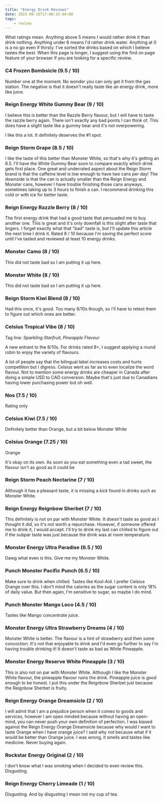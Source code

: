```yaml
---
title: "Energy Drink Reviews"
date: 2023-09-15T17:06:33-04:00
tags:
    - review
---
```


What ratings mean. Anything above 5 means I would rather drink it than drink nothing. Anything under 6 means I'd rather drink water. Anything at 0 is a no go even if thirsty. I've sorted the drinks based on which I believe tastes the best. When this page is longer, I suggest using the find on page feature of your browser if you are looking for a specific review.

### C4 Frozen Bombsicle (9.5 / 10)

Number one at the moment. No wonder you can only get it from the gas station. The negative is that it doesn't really taste like an energy drink, more like juice.

### Reign Energy White Gummy Bear (9 / 10)

I believe this is better than the Razzle Berry flavour, but I will have to taste the razzle berry again. There isn't exactly any bad points I can think of. This does have a slight taste like a gummy bear and it's not overpowering.

I like this a lot. It definitely deserves the #1 spot.

### Reign Storm Grape (8.5 / 10)

I like the taste of this better than Monster White, so that's why it's getting an 8.5. I'll have the White Gummy Bear soon to compare exactly which drink gets first place. One great and underrated aspect about the Reign Storm brand is that the caffeine level is low enough to have two cans per day! The downside is that the can is actually smaller than the Reign Energy and Monster cans, however I have trouble finishing those cans anyways, sometimes taking up to 3 hours to finish a can. I recommend drinking this cold or with ice for better taste.

### Reign Energy Razzle Berry (8 / 10)

The first energy drink that had a good taste that persuaded me to buy another one. This is great and it's only downfall is this slight after taste that lingers. I forget exactly what that "bad" taste is, but I'll update this article the next time I drink it. Rated 8 / 10 because I'm saving the perfect score until I've tasted and reviewed at least 10 energy drinks.

### Monster Camo (8 / 10)

This did not taste bad so I am putting it up here.

### Monster White (8 / 10)

This did not taste bad so I am putting it up here.

### Reign Storm Kiwi Blend (8 / 10)

Had this once, it's good. Too many 8/10s though, so I'll have to retest them to figure out which ones are better.

### Celsius Tropical Vibe (8 / 10)

Tag line: _Sparkling Starfruit, Pineapple Flavour_

A new entrant to the 8/10s. For drinks rated 8+, I suggest applying a round robin to enjoy the variety of flavours.

A lot of people say that the bilingual label increases costs and hurts competition but I digress. Celsius went as far as to even localize the word flavour.
Not to mention some energy drinks are cheaper in Canada after doing a simple USD to CAD conversion.
Maybe that's just due to Canadians having lower purchasing power but oh well.

### Nos (7.5 / 10)

Rating only

### Celsius Kiwi (7.5 / 10)

Definitely better than Orange, but a bit below Monster White

### Celsius Orange (7.25 / 10)

Orange

It's okay on its own. As soon as you eat something even a tad sweet, the flavour isn't as good as it could be

### Reign Storm Peach Nectarine (7 / 10)

Although it has a pleasant taste, it is missing a _kick_ found in drinks such as Monster White.

### Reign Energy Reignbow Sherbet (7 / 10)

This definitely is not on par with Monster White. It doesn't taste as good as I thought it did, so it's not worth a repurchase. However, if someone offered me to drink it, I would accept. I'll try to drink my last can chilled to figure out if the subpar taste was just because the drink was at room temperature.

### Monster Energy Ultra Paradise (6.5 / 10)

Dawg what even is this. Give me my Monster White.

### Punch Monster Pacific Punch (6.5 / 10)

Make sure to drink when chilled. Tastes like Kool-Aid. I prefer Celsius Orange over this. I don't mind the calories as the sugar content is only 18% of daily value. But then again, I'm sensitive to sugar, so maybe I do mind.

### Punch Monster Mango Loco (4.5 / 10)

Tastes like Mango concentrate juice.

### Monster Energy Ultra Strawberry Dreams (4 / 10)

Monster White is better. The flavour is a hint of strawberry and then some concoction. It's not that enjoyable to drink and I'd even go further to say I'm having trouble drinking it! It doesn't taste as bad as White Pineapple.

### Monster Energy Reserve White Pineapple (3 / 10)

This is also not on par with Monster White. Although I like the Monster White flavour, the pineapple flavour ruins the drink. Pineapple juice is good enough to be honest. I put this under the Reignbow Sherbet just because the Reignbow Sherbet is fruity.

### Reign Energy Orange Dreamsicle (2 / 10)

I will admit that I am a prejudice person when it comes to goods and services, however I am open minded because without having an open-mind, you can never push your own definition of perfection. I was biased against the Reign Energy Orange Dreamsicle because why would I want to taste Orange when I have orange juice?
I said why not because what if it would be better than Orange juice. I was wrong, it smells and tastes like medicine. Never buying again.

### Rockstar Energy Original (2 / 10)

I don't know what I was smoking when I decided to even review this. Disgusting.

### Reign Energy Cherry Limeade (1 / 10)

Disgusting. And by disgusting I mean not my cup of tea.
